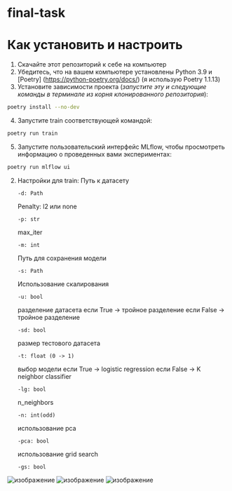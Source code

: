 # final-task
# Как установить и настроить
  1. Скачайте этот репозиторий к себе на компьютер
  2. Убедитесь, что на вашем компьютере установлены Python 3.9 и [Poetry] (https://python-poetry.org/docs/) (я использую Poetry 1.1.13)
  3. Установите зависимости проекта (*запустите эту и следующие команды в терминале из корня клонированного репозитория*):
  ```sh
  poetry install --no-dev
  ```
  4. Запустите train соответствующей командой:
  ```sh
  poetry run train
  ```
  5. Запустите пользовательский интерфейс MLflow, чтобы просмотреть информацию о проведенных вами экспериментах:
  ```sh
  poetry run mlflow ui
  ```
2. Настройки для train:
    Путь к датасету
    ```
    -d: Path
    ```
    Penalty: l2 или none
    ```
    -p: str
    ```
    max_iter
    ```
    -m: int
    ```
    Путь для сохранения модели
    ```
    -s: Path
    ```
    Использование скалирования
    ```
    -u: bool
    ```
    разделение датасета
    если True -> тройное разделение
    если False -> тройное разделение
    ```
    -sd: bool
    ```
    размер тестового датасета
    ```
    -t: float (0 -> 1)
    ```
    выбор модели
    если True -> logistic regression
    если False -> K neighbor classifier
    ```
    -lg: bool
    ```
    n_neighbors
    ```
    -n: int(odd)
    ```
    использование pca
    ```
    -pca: bool
    ```
    использование grid search
    ```
    -gs: bool
    ```
![изображение](https://user-images.githubusercontent.com/77803344/166120675-d7a4f1d5-cee8-4e53-ad7f-deb57c6164ef.png)
![изображение](https://user-images.githubusercontent.com/77803344/166200839-b533f927-1ada-4590-976b-f1fe14a0a361.png)
![изображение](https://user-images.githubusercontent.com/77803344/166504275-da57349b-0bd1-4d04-9cec-13c50d50ce55.png)


